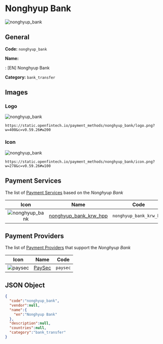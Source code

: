 
# Nonghyup Bank 
![nonghyup_bank](https://static.openfintech.io/payment_methods/nonghyup_bank/logo.png?w=400&c=v0.59.26#w200)  

## General 
**Code:** `nonghyup_bank` 
 
**Name:** 
 
:	[EN] Nonghyup Bank 
 
**Category:** `bank_transfer` 
 

## Images 

### Logo 
![nonghyup_bank](https://static.openfintech.io/payment_methods/nonghyup_bank/logo.png?w=400&c=v0.59.26#w200)  

```
https://static.openfintech.io/payment_methods/nonghyup_bank/logo.png?w=400&c=v0.59.26#w200
```  

### Icon 
![nonghyup_bank](https://static.openfintech.io/payment_methods/nonghyup_bank/icon.png?w=278&c=v0.59.26#w100)  

```
https://static.openfintech.io/payment_methods/nonghyup_bank/icon.png?w=278&c=v0.59.26#w100
```  

## Payment Services 
 
The list of [Payment Services](/payment-services/) based on the _Nonghyup Bank_ 

|Icon|Name|Code| 
|:---:|:---:|:---:| 
|![nonghyup_bank](https://static.openfintech.io/payment_methods/nonghyup_bank/icon.png?w=278&c=v0.59.26#w100) |[nonghyup_bank_krw_hpp](/payment-services/nonghyup_bank_krw_hpp/)|`nonghyup_bank_krw_hpp`| 
 

## Payment Providers 
 
The list of [Payment Providers](/payment-providers/) that support the _Nonghyup Bank_ 

|Icon|Name|Code| 
|:---:|:---:|:---:| 
|![paysec](https://static.openfintech.io/payment_providers/paysec/icon.png?w=278&c=v0.59.26#w100) |[PaySec](/payment-providers/paysec/)|`paysec`| 
 

## JSON Object 

```json
{
  "code":"nonghyup_bank",
  "vendor":null,
  "name":{
    "en":"Nonghyup Bank"
  },
  "description":null,
  "countries":null,
  "category":"bank_transfer"
}
```  
